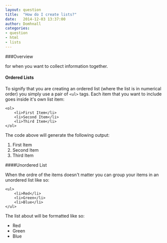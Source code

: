 ```yaml
---
layout: question
title:  "How do I create lists?"
date:   2014-12-03 13:37:00
author: Domhnall
categories:
- question
- html
- lists
---
```


###Overview

for when you want to collect information together.

#### Ordered Lists
To signify that you are creating an ordered list (where the list is in numerical order) you simply use a pair of `<ul>` tags. Each item that you want to include goes inside it's own list item:
    
    <ol>
        <li>First Item</li>
        <li>Second Item</li>
        <li>Third Item</li>
    </ol>

The code above will generate the following output:

1. First Item
2. Second Item
3. Third Item

####Unordered List

When the ordre of the items doesn't matter you can group your items in an unordered list like so:

    <ul>
        <li>Red</li>
        <li>Green</li>
        <li>Blue</li>
    </ul>

The list about will be formatted like so:

- Red
- Green
- Blue


